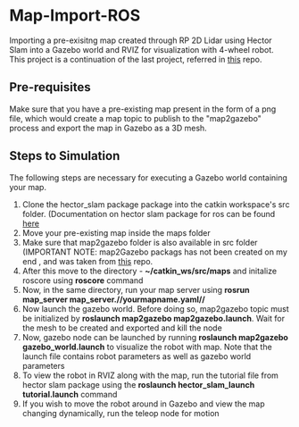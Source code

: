 # Map-Import-ROS
Importing a pre-exisitng map created through RP 2D Lidar using Hector Slam into a Gazebo world and RVIZ for visualization with 4-wheel robot. This project is a continuation of the last project, referred in [this](https://github.com/SyedKirmani12/4WheelDrive_Gazebo_using_ROS) repo.
## Pre-requisites
Make sure that you have a pre-existing map present in the form of a png file, which would create a map topic to publish to the "map2gazebo" process and export the map in Gazebo as a 3D mesh.  
## Steps to Simulation
The following steps are necessary for executing a Gazebo world containing your map.
1. Clone the hector_slam package package into the catkin workspace's src folder. (Documentation on hector slam package for ros can be found [here]([url](http://wiki.ros.org/hector_slam))
2. Move your pre-existing map inside the maps folder
3. Make sure that map2gazebo folder is also available in src folder (IMPORTANT NOTE:  map2Gazebo packags has not been created on my end , and was taken from [this](https://github.com/shilohc/map2gazebo) repo.
4. After this move to the directory - **~/catkin_ws/src/maps** and initalize roscore using **roscore** command
5. Now, in the same directory, run your map server using **rosrun map_server map_server.//yourmapname.yaml//**
6. Now launch the gazebo world. Before doing so, map2gazebo topic must be initialized by **roslaunch map2gazebo map2gazebo.launch**. Wait for the mesh to be created and exported and kill the node
7. Now, gazebo node can be launched by running **roslaunch map2gazebo gazebo_world.launch** to visualize the robot with map. Note that the launch file contains robot parameters as well as gazebo world parameters
8. To view the robot in RVIZ along with the map, run the tutorial file from hector slam package using the **roslaunch hector_slam_launch tutorial.launch** command
9. If you wish to move the robot around in Gazebo and view the map changing dynamically, run the teleop node for motion 
 
